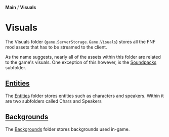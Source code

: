 **Main** / **Visuals**

# Visuals

The Visuals folder (`game.ServerStorage.Game.Visuals`) stores all the FNF mod assets that has to be streamed to the client.

As the name suggests, nearly all of the assets within this folder are related to the game's visuals. One exception of this however, is the [Soundpacks](https://file.garden/ZAE-7lkUN2HXG_xm/chinese%20propaganda%20poster%20with%20chairman%20mao%20and%20the%20defiant%20chinese.mp4) subfolder.

## [Entities](entities)
The [Entities](entities) folder stores entities such as characters and speakers. Within it are two subfolders called Chars and Speakers

## [Backgrounds](backgrounds)
The [Backgrounds](backgrounds) folder stores backgrounds used in-game.
